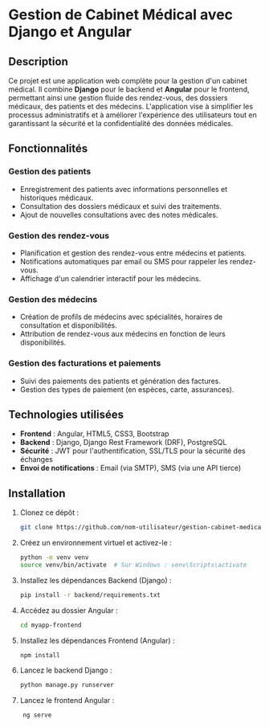 # Gestion de Cabinet Médical avec Django et Angular

## Description

Ce projet est une application web complète pour la gestion d'un cabinet médical. Il combine **Django** pour le backend et **Angular** pour le frontend, permettant ainsi une gestion fluide des rendez-vous, des dossiers médicaux, des patients et des médecins. L'application vise à simplifier les processus administratifs et à améliorer l'expérience des utilisateurs tout en garantissant la sécurité et la confidentialité des données médicales.

## Fonctionnalités

### Gestion des patients
- Enregistrement des patients avec informations personnelles et historiques médicaux.
- Consultation des dossiers médicaux et suivi des traitements.
- Ajout de nouvelles consultations avec des notes médicales.

### Gestion des rendez-vous
- Planification et gestion des rendez-vous entre médecins et patients.
- Notifications automatiques par email ou SMS pour rappeler les rendez-vous.
- Affichage d'un calendrier interactif pour les médecins.

### Gestion des médecins
- Création de profils de médecins avec spécialités, horaires de consultation et disponibilités.
- Attribution de rendez-vous aux médecins en fonction de leurs disponibilités.

### Gestion des facturations et paiements
- Suivi des paiements des patients et génération des factures.
- Gestion des types de paiement (en espèces, carte, assurances).

## Technologies utilisées

- **Frontend** : Angular, HTML5, CSS3, Bootstrap
- **Backend** : Django, Django Rest Framework (DRF), PostgreSQL
- **Sécurité** : JWT pour l'authentification, SSL/TLS pour la sécurité des échanges
- **Envoi de notifications** : Email (via SMTP), SMS (via une API tierce)

## Installation

1. Clonez ce dépôt :
   ```bash
   git clone https://github.com/nom-utilisateur/gestion-cabinet-medical.git
2. Créez un environnement virtuel et activez-le :
   ```bash
   python -m venv venv
   source venv/bin/activate  # Sur Windows : venv\Scripts\activate
3. Installez les dépendances Backend (Django) :
   ```bash
   pip install -r backend/requirements.txt
4. Accédez au dossier Angular :
    ```bash
    cd myapp-frontend

5. Installez les dépendances Frontend (Angular) :
   ```bash
   npm install
   
6. Lancez le backend Django :
    ```bash
    python manage.py runserver
    
7. Lancez le frontend Angular :
```bash
    ng serve



   
   



